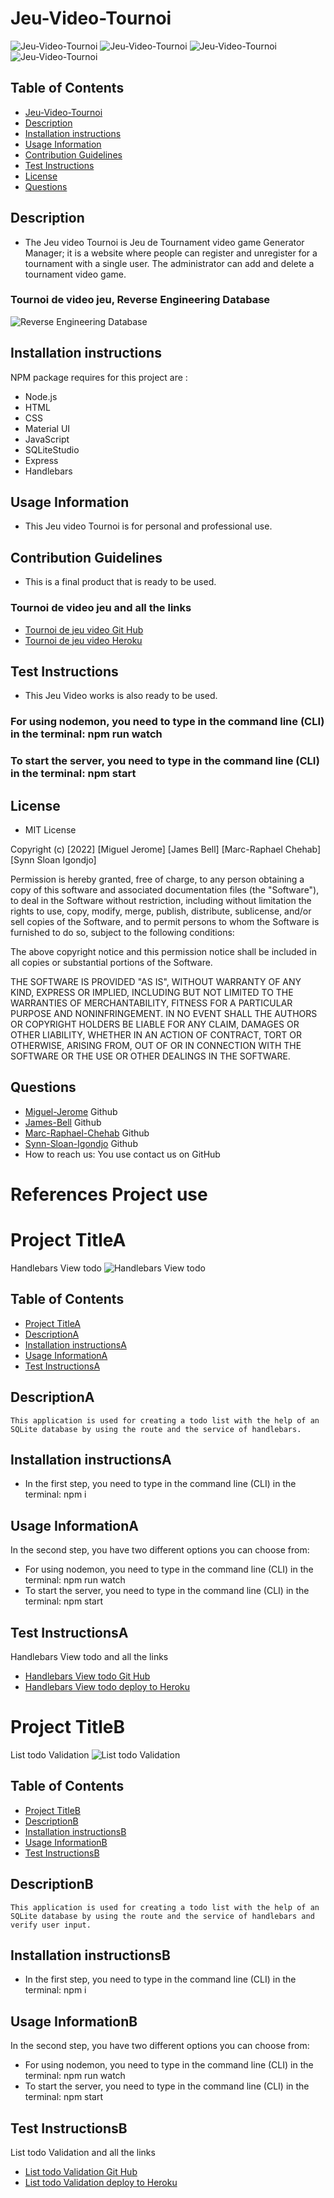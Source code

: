 # Jeu-Video-Tournoi
![Jeu-Video-Tournoi](./public/img/Acceuil.png) 
![Jeu-Video-Tournoi](./public/img/Compte.png) 
![Jeu-Video-Tournoi](./public/img/Admin-supprimer.png)
![Jeu-Video-Tournoi](./public/img/Admin-ajouter-tournoi.png)  

## Table of Contents
* [Jeu-Video-Tournoi](#WhoYaGot)
* [Description](#Description)
* [Installation instructions](#Installation-instructions)
* [Usage Information](#Usage-Information)
* [Contribution Guidelines](#Contribution-Guidelines)
* [Test Instructions](#Test-Instructions)
* [License](#License)
* [Questions](#Questions)
## Description
* The Jeu video Tournoi is Jeu de Tournament video game Generator Manager; it is a website where people can register and unregister for a tournament with a single user. The administrator can add and delete a  tournament video game.
### Tournoi de video jeu, Reverse Engineering Database
![Reverse Engineering Database](./public/img/ReverseEngineeringDiagramDatabase.png) 
## Installation instructions
NPM package requires for this project are :
* Node.js
* HTML
* CSS
* Material UI
* JavaScript
* SQLiteStudio
* Express
* Handlebars
## Usage Information
* This Jeu video Tournoi is for personal and professional use.
## Contribution Guidelines 
* This is a final product that is ready to be used.
### Tournoi de video jeu and all the links
* [Tournoi de jeu video Git Hub](https://github.com/MiguelJerome/Jeu-video-tournoi)
* [Tournoi de jeu video Heroku](https://warm-river-83946.herokuapp.com/)
## Test Instructions
* This Jeu Video works is also ready to be used.
### For using nodemon, you need to type in the command line (CLI) in the terminal:    npm run watch
### To start the server, you need to type in the command line (CLI) in the terminal:   npm start
## License
* MIT License

Copyright (c) [2022] [Miguel Jerome] [James Bell] [Marc-Raphael Chehab] [Synn Sloan Igondjo]

Permission is hereby granted, free of charge, to any person obtaining a copy
of this software and associated documentation files (the "Software"), to deal
in the Software without restriction, including without limitation the rights
to use, copy, modify, merge, publish, distribute, sublicense, and/or sell
copies of the Software, and to permit persons to whom the Software is
furnished to do so, subject to the following conditions:

The above copyright notice and this permission notice shall be included in all
copies or substantial portions of the Software.

THE SOFTWARE IS PROVIDED "AS IS", WITHOUT WARRANTY OF ANY KIND, EXPRESS OR
IMPLIED, INCLUDING BUT NOT LIMITED TO THE WARRANTIES OF MERCHANTABILITY,
FITNESS FOR A PARTICULAR PURPOSE AND NONINFRINGEMENT. IN NO EVENT SHALL THE
AUTHORS OR COPYRIGHT HOLDERS BE LIABLE FOR ANY CLAIM, DAMAGES OR OTHER
LIABILITY, WHETHER IN AN ACTION OF CONTRACT, TORT OR OTHERWISE, ARISING FROM,
OUT OF OR IN CONNECTION WITH THE SOFTWARE OR THE USE OR OTHER DEALINGS IN THE
SOFTWARE.
## Questions
* [Miguel-Jerome](https://github.com/MiguelJerome/) Github
* [James-Bell](https://github.com/wikssjs) Github
* [Marc-Raphael-Chehab](https://github.com/MarcPharaoh) Github
* [Synn-Sloan-Igondjo](https://github.com/synnsloan) Github
* How to reach us: You use contact us on GitHub


# References Project use
# Project TitleA
Handlebars View todo
![Handlebars View todo](./public/img/Screenshot%202022-10-25%20143106.png) 

## Table of Contents
* [Project TitleA](#Project-Title)
* [DescriptionA](#Description)
* [Installation instructionsA](#Installation-instructions)
* [Usage InformationA](#Usage-Information)
* [Test InstructionsA](#Test-Instructions)

## DescriptionA
    This application is used for creating a todo list with the help of an SQLite database by using the route and the service of handlebars.
## Installation instructionsA
* In the first step, you need to type in the command line (CLI) in the terminal:    npm i
## Usage InformationA
In the second step, you have two different options you can choose from:
* For using nodemon, you need to type in the command line (CLI) in the terminal:    npm run watch
* To start the server, you need to type in the command line (CLI) in the terminal:   npm start

## Test InstructionsA
Handlebars View todo and all the links
* [Handlebars View todo Git Hub](https://github.com/MiguelJerome/handlebarsViewTodo)
* [Handlebars View todo deploy to Heroku](https://frozen-harbor-56299.herokuapp.com/)


# Project TitleB
List todo Validation
![List todo Validation](./public/img/Screenshot%202022-11-05%20234244.png) 

## Table of Contents
* [Project TitleB](#Project-Title)
* [DescriptionB](#Description)
* [Installation instructionsB](#Installation-instructions)
* [Usage InformationB](#Usage-Information)
* [Test InstructionsB](#Test-Instructions)

## DescriptionB
    This application is used for creating a todo list with the help of an SQLite database by using the route and the service of handlebars and verify user input.
## Installation instructionsB
* In the first step, you need to type in the command line (CLI) in the terminal:    npm i
## Usage InformationB
In the second step, you have two different options you can choose from:
* For using nodemon, you need to type in the command line (CLI) in the terminal:    npm run watch
* To start the server, you need to type in the command line (CLI) in the terminal:   npm start

## Test InstructionsB
List todo Validation and all the links
* [List todo Validation Git Hub](https://github.com/MiguelJerome/todo-valadation)
* [List todo Validation deploy to Heroku](https://damp-falls-38473.herokuapp.com/ )